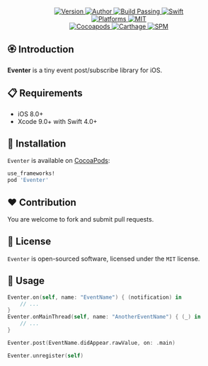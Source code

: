 
<p align="center">
  <!-- <img src="./Assets/Eventer.png" alt="Eventer"> -->
  <br/><a href="https://cocoapods.org/pods/Eventer">
  <img alt="Version" src="https://img.shields.io/badge/version-1.2.0-brightgreen.svg">
  <img alt="Author" src="https://img.shields.io/badge/author-Meniny-blue.svg">
  <img alt="Build Passing" src="https://img.shields.io/badge/build-passing-brightgreen.svg">
  <img alt="Swift" src="https://img.shields.io/badge/swift-5.0%2B-orange.svg">
  <br/>
  <img alt="Platforms" src="https://img.shields.io/badge/platform-iOS-lightgrey.svg">
  <img alt="MIT" src="https://img.shields.io/badge/license-MIT-blue.svg">
  <br/>
  <img alt="Cocoapods" src="https://img.shields.io/badge/cocoapods-compatible-brightgreen.svg">
  <img alt="Carthage" src="https://img.shields.io/badge/carthage-working%20on-red.svg">
  <img alt="SPM" src="https://img.shields.io/badge/swift%20package%20manager-compatible-brightgreen.svg">
  </a>
</p>

## 🏵 Introduction

**Eventer** is a tiny event post/subscribe library for iOS.

## 📋 Requirements

- iOS 8.0+
- Xcode 9.0+ with Swift 4.0+

## 📲 Installation

`Eventer` is available on [CocoaPods](https://cocoapods.org):

```ruby
use_frameworks!
pod 'Eventer'
```

## ❤️ Contribution

You are welcome to fork and submit pull requests.

## 🔖 License

`Eventer` is open-sourced software, licensed under the `MIT` license.

## 💫 Usage

```swift
Eventer.on(self, name: "EventName") { (notification) in
    // ...
}
Eventer.onMainThread(self, name: "AnotherEventName") { (_) in
    // ...
}
```

```swift
Eventer.post(EventName.didAppear.rawValue, on: .main)
```

```swift
Eventer.unregister(self)
```
